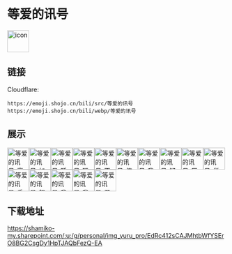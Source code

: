 # 等爱的讯号
<img src="https://emoji.shojo.cn/bili/src/等爱的讯号/icon.png" width="50" height="50" alt="icon">

## 链接
Cloudflare:
```
https://emoji.shojo.cn/bili/src/等爱的讯号
https://emoji.shojo.cn/bili/webp/等爱的讯号
```
## 展示
<img src="https://emoji.shojo.cn/bili/src/等爱的讯号/等爱的讯号-亮灯.png" width="50" height="50" alt="等爱的讯号-亮灯"><img src="https://emoji.shojo.cn/bili/src/等爱的讯号/等爱的讯号-加点甜.png" width="50" height="50" alt="等爱的讯号-加点甜"><img src="https://emoji.shojo.cn/bili/src/等爱的讯号/等爱的讯号-睡着了.png" width="50" height="50" alt="等爱的讯号-睡着了"><img src="https://emoji.shojo.cn/bili/src/等爱的讯号/等爱的讯号-玩手机.png" width="50" height="50" alt="等爱的讯号-玩手机"><img src="https://emoji.shojo.cn/bili/src/等爱的讯号/等爱的讯号-不屑.png" width="50" height="50" alt="等爱的讯号-不屑"><img src="https://emoji.shojo.cn/bili/src/等爱的讯号/等爱的讯号-惊叹.png" width="50" height="50" alt="等爱的讯号-惊叹"><img src="https://emoji.shojo.cn/bili/src/等爱的讯号/等爱的讯号-我很好.png" width="50" height="50" alt="等爱的讯号-我很好"><img src="https://emoji.shojo.cn/bili/src/等爱的讯号/等爱的讯号-疑问.png" width="50" height="50" alt="等爱的讯号-疑问"><img src="https://emoji.shojo.cn/bili/src/等爱的讯号/等爱的讯号-厉害.png" width="50" height="50" alt="等爱的讯号-厉害"><img src="https://emoji.shojo.cn/bili/src/等爱的讯号/等爱的讯号-学习.png" width="50" height="50" alt="等爱的讯号-学习"><img src="https://emoji.shojo.cn/bili/src/等爱的讯号/等爱的讯号-秃头.png" width="50" height="50" alt="等爱的讯号-秃头"><img src="https://emoji.shojo.cn/bili/src/等爱的讯号/等爱的讯号-靓仔.png" width="50" height="50" alt="等爱的讯号-靓仔"><img src="https://emoji.shojo.cn/bili/src/等爱的讯号/等爱的讯号-我裂开了.png" width="50" height="50" alt="等爱的讯号-我裂开了"><img src="https://emoji.shojo.cn/bili/src/等爱的讯号/等爱的讯号-我错了.png" width="50" height="50" alt="等爱的讯号-我错了"><img src="https://emoji.shojo.cn/bili/src/等爱的讯号/等爱的讯号-开心.png" width="50" height="50" alt="等爱的讯号-开心">

## 下载地址

https://shamiko-my.sharepoint.com/:u:/g/personal/img_yuru_pro/EdRc412sCAJMhtbWfYSErO8BG2CsgDy1HpTJAQbFezQ-EA